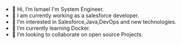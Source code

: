 - 👋 Hi, I’m Ismael I'm System Engineer.
- 🏢 I am currently working as a salesforce developer.
- 👀 I’m interested in Salesforce,Java,DevOps and new technologies.
- 🌱 I’m currently learning Docker.
- 💞️ I’m looking to collaborate on open source Projects.


<!---
IsmObr92/IsmObr92 is a ✨ special ✨ repository because its `README.md` (this file) appears on your GitHub profile.
You can click the Preview link to take a look at your changes.
--->

